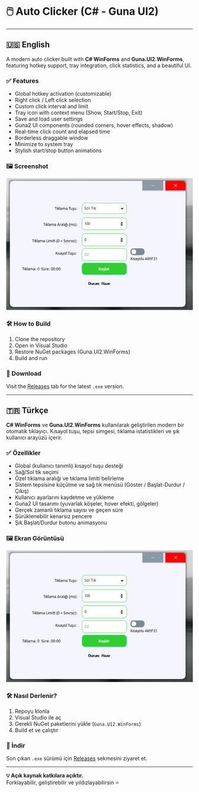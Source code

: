 # 🖱️ Auto Clicker (C# - Guna UI2)

---

## 🇺🇸 English

A modern auto clicker built with **C# WinForms** and **Guna.UI2.WinForms**, featuring hotkey support, tray integration, click statistics, and a beautiful UI.

### ✅ Features
- Global hotkey activation (customizable)
- Right click / Left click selection
- Custom click interval and limit
- Tray icon with context menu (Show, Start/Stop, Exit)
- Save and load user settings
- Guna2 UI components (rounded corners, hover effects, shadow)
- Real-time click count and elapsed time
- Borderless draggable window
- Minimize to system tray
- Stylish start/stop button animations

### 🖼️ Screenshot
![screenshot](screenshots/ui.png)

### 🛠️ How to Build
1. Clone the repository
2. Open in Visual Studio
3. Restore NuGet packages (Guna.UI2.WinForms)
4. Build and run

### 🔽 Download
Visit the [Releases](https://github.com/muhammednamli/AutoClicker-CSharp/releases) tab for the latest `.exe` version.

---

## 🇹🇷 Türkçe

**C# WinForms** ve **Guna.UI2.WinForms** kullanılarak geliştirilen modern bir otomatik tıklayıcı. Kısayol tuşu, tepsi simgesi, tıklama istatistikleri ve şık kullanıcı arayüzü içerir.

### ✅ Özellikler
- Global (kullanıcı tanımlı) kısayol tuşu desteği
- Sağ/Sol tık seçimi
- Özel tıklama aralığı ve tıklama limiti belirleme
- Sistem tepsisine küçülme ve sağ tık menüsü (Göster / Başlat-Durdur / Çıkış)
- Kullanıcı ayarlarını kaydetme ve yükleme
- Guna2 UI tasarımı (yuvarlak köşeler, hover efekti, gölgeler)
- Gerçek zamanlı tıklama sayısı ve geçen süre
- Sürüklenebilir kenarsız pencere
- Şık Başlat/Durdur butonu animasyonu

### 🖼️ Ekran Görüntüsü
![screenshot](screenshots/ui.png)

### 🛠️ Nasıl Derlenir?
1. Repoyu klonla  
2. Visual Studio ile aç  
3. Gerekli NuGet paketlerini yükle (`Guna.UI2.WinForms`)  
4. Build et ve çalıştır

### 🔽 İndir
Son çıkan `.exe` sürümü için [Releases](https://github.com/muhammednamli/AutoClicker-CSharp/releases) sekmesini ziyaret et.

---

**💡 Açık kaynak katkılara açıktır.**  
Forklayabilir, geliştirebilir ve yıldızlayabilirsin ⭐

